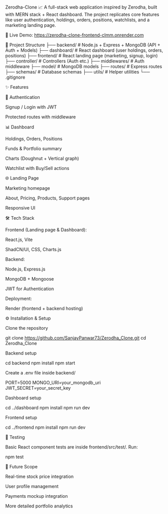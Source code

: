 Zerodha-Clone 📈
A full-stack web application inspired by Zerodha, built with MERN stack + React dashboard.
The project replicates core features like user authentication, holdings, orders, positions, watchlists, and a marketing landing page.

🚀 Live Demo: https://zerodha-clone-frontend-clmm.onrender.com

📂 Project Structure
├── backend/           # Node.js + Express + MongoDB (API + Auth + Models)
├── dashboard/         # React dashboard (user holdings, orders, positions)
├── frontend/          # React landing page (marketing, signup, login)
├── controller/        # Controllers (Auth etc.)
├── middlewares/       # Auth middleware
├── model/             # MongoDB models
├── routes/            # Express routes
├── schemas/           # Database schemas
├── utils/             # Helper utilities
└── .gitignore

✨ Features

🔑 Authentication

Signup / Login with JWT

Protected routes with middleware

📊 Dashboard

Holdings, Orders, Positions

Funds & Portfolio summary

Charts (Doughnut + Vertical graph)

Watchlist with Buy/Sell actions

🌐 Landing Page

Marketing homepage

About, Pricing, Products, Support pages

Responsive UI

🛠️ Tech Stack

Frontend (Landing page & Dashboard):

React.js, Vite

ShadCN/UI, CSS, Charts.js

Backend:

Node.js, Express.js

MongoDB + Mongoose

JWT for Authentication

Deployment:

Render (frontend + backend hosting)

⚙️ Installation & Setup

Clone the repository

git clone https://github.com/SanjayPanwar73/Zerodha_Clone.git
cd Zerodha_Clone


Backend setup

cd backend
npm install
npm start


Create a .env file inside backend/

PORT=5000
MONGO_URI=your_mongodb_uri
JWT_SECRET=your_secret_key


Dashboard setup

cd ../dashboard
npm install
npm run dev


Frontend setup

cd ../frontend
npm install
npm run dev


🧪 Testing

Basic React component tests are inside frontend/src/test/. Run:

npm test

🚧 Future Scope

Real-time stock price integration

User profile management

Payments mockup integration

More detailed portfolio analytics
